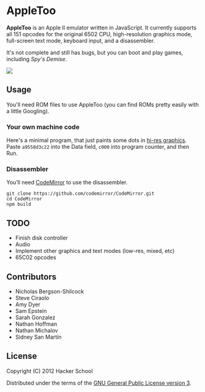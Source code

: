 # AppleToo

**AppleToo** is an Apple II emulator written in JavaScript. It currently
supports all 151 opcodes for the original 6502 CPU, high-resolution graphics
mode, full-screen text mode, keyboard input, and a disassembler.

It's not complete and still has bugs, but you can boot and play games,
including _Spy's Demise_.

![](https://dl.dropbox.com/u/50246/hosted/spysdemise.png)

## Usage

You'll need ROM files to use AppleToo (you can find ROMs pretty easily with
a little Googling). 

### Your own machine code

Here's a minimal program, that just paints some dots in [hi-res
graphics](https://www.xtof.info/blog/?p=768).
Paste `a9558d3c22` into the Data field, `c000` into program counter, and
then Run.

### Disassembler

You’ll need [CodeMirror](https://codemirror.net/) to use the disassembler.

```
git clone https://github.com/codemirror/CodeMirror.git
cd CodeMirror
npm build
```


## TODO

 - Finish disk controller
 - Audio
 - Implement other graphics and text modes (low-res, mixed, etc)
 - 65C02 opcodes

## Contributors

  - Nicholas Bergson-Shilcock
  - Steve Ciraolo
  - Amy Dyer
  - Sam Epstein
  - Sarah Gonzalez
  - Nathan Hoffman
  - Nathan Michalov
  - Sidney San Martín

## License
Copyright (C) 2012 Hacker School

Distributed under the terms of the [GNU General Public License version
3](http://www.gnu.org/copyleft/gpl.html).
